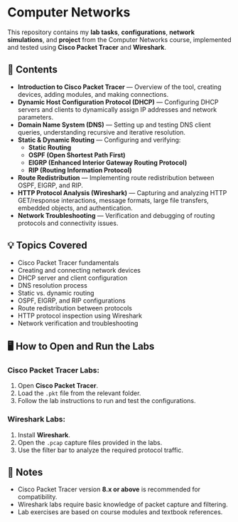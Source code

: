# Computer Networks

This repository contains my **lab tasks**, **configurations**, **network simulations**, and **project** from the Computer Networks course, implemented and tested using **Cisco Packet Tracer** and **Wireshark**.

## 📂 Contents

- **Introduction to Cisco Packet Tracer** — Overview of the tool, creating devices, adding modules, and making connections.
- **Dynamic Host Configuration Protocol (DHCP)** — Configuring DHCP servers and clients to dynamically assign IP addresses and network parameters.
- **Domain Name System (DNS)** — Setting up and testing DNS client queries, understanding recursive and iterative resolution.
- **Static & Dynamic Routing** — Configuring and verifying:
  - **Static Routing**
  - **OSPF (Open Shortest Path First)**
  - **EIGRP (Enhanced Interior Gateway Routing Protocol)**
  - **RIP (Routing Information Protocol)**
- **Route Redistribution** — Implementing route redistribution between OSPF, EIGRP, and RIP.
- **HTTP Protocol Analysis (Wireshark)** — Capturing and analyzing HTTP GET/response interactions, message formats, large file transfers, embedded objects, and authentication.
- **Network Troubleshooting** — Verification and debugging of routing protocols and connectivity issues.

## 💡 Topics Covered

- Cisco Packet Tracer fundamentals
- Creating and connecting network devices
- DHCP server and client configuration
- DNS resolution process
- Static vs. dynamic routing
- OSPF, EIGRP, and RIP configurations
- Route redistribution between protocols
- HTTP protocol inspection using Wireshark
- Network verification and troubleshooting

## 🖥️ How to Open and Run the Labs

### Cisco Packet Tracer Labs:
1. Open **Cisco Packet Tracer**.
2. Load the `.pkt` file from the relevant folder.
3. Follow the lab instructions to run and test the configurations.

### Wireshark Labs:
1. Install **Wireshark**.
2. Open the `.pcap` capture files provided in the labs.
3. Use the filter bar to analyze the required protocol traffic.

## 📌 Notes

- Cisco Packet Tracer version **8.x or above** is recommended for compatibility.
- Wireshark labs require basic knowledge of packet capture and filtering.
- Lab exercises are based on course modules and textbook references.
